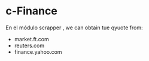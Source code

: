# c-Finance

En el módulo scrapper , we can obtain tue qyuote from:
- market.ft.com
- reuters.com
- finance.yahoo.com
